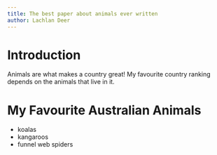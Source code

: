 ```yaml
---
title: The best paper about animals ever written
author: Lachlan Deer
---
```

# Introduction
Animals are what makes a country great!
My favourite country ranking depends on the animals that live in it.

# My Favourite Australian Animals

* koalas
* kangaroos
* funnel web spiders
